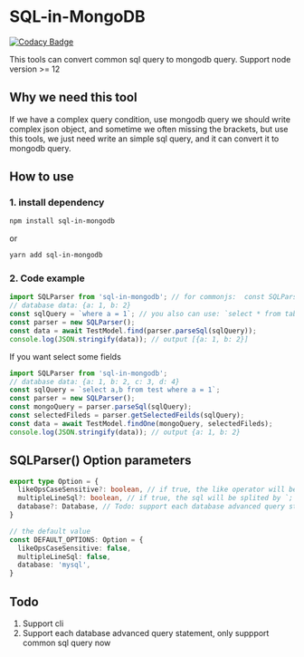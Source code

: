 # SQL-in-MongoDB

[![Codacy Badge](https://api.codacy.com/project/badge/Grade/d923c9f2853f44f295c383d9943b56cc)](https://www.codacy.com/manual/Ligengxin96/SQL-in-MongoDB?utm_source=github.com&amp;utm_medium=referral&amp;utm_content=Ligengxin96/SQL-in-MongoDB&amp;utm_campaign=Badge_Grade)

This tools can convert common sql query to mongodb query. Support node version >= 12

## Why we need this tool

If we have a complex query condition, use mongodb query we should write complex json object, and sometime we often missing the brackets, but use this tools, we just need write an simple sql query, and it can convert it to mongodb query.

## How to use

### 1. install dependency
```bash
npm install sql-in-mongodb
```
or

```bash
yarn add sql-in-mongodb
```

### 2. Code example
```js
import SQLParser from 'sql-in-mongodb'; // for commonjs:  const SQLParser = require('sql-in-mongodb');
// database data: {a: 1, b: 2}
const sqlQuery = `where a = 1`; // you also can use: `select * from tablename where a = 1`
const parser = new SQLParser();
const data = await TestModel.find(parser.parseSql(sqlQuery));
console.log(JSON.stringify(data)); // output [{a: 1, b: 2}]
```

If you want select some fields

```js
import SQLParser from 'sql-in-mongodb';
// database data: {a: 1, b: 2, c: 3, d: 4}
const sqlQuery = `select a,b from test where a = 1`;
const parser = new SQLParser();
const mongoQuery = parser.parseSql(sqlQuery);
const selectedFileds = parser.getSelectedFeilds(sqlQuery);
const data = await TestModel.findOne(mongoQuery, selectedFileds);
console.log(JSON.stringify(data)); // output {a: 1, b: 2}
```

## SQLParser() Option parameters
```ts
export type Option = {
  likeOpsCaseSensitive?: boolean, // if true, the like operator will be case sensitive
  multipleLineSql?: boolean, // if true, the sql will be splited by `;` and parsed mongodb query will be an array
  database?: Database, // Todo: support each database advanced query statement. only suppport common sql query now
}

// the default value
const DEFAULT_OPTIONS: Option = {
  likeOpsCaseSensitive: false,
  multipleLineSql: false,
  database: 'mysql', 
}
```

## Todo
1. Support cli 
2. Support each database advanced query statement, only suppport common sql query now
